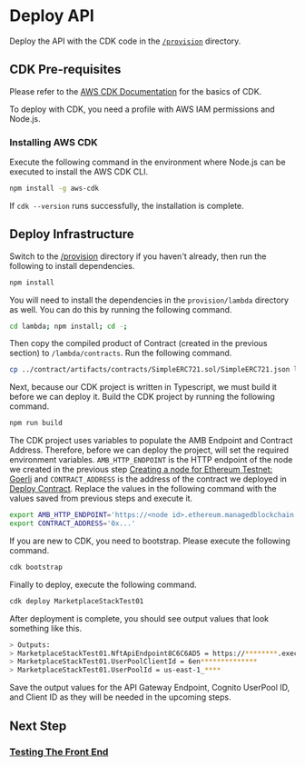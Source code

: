 # Deploy API

Deploy the API with the CDK code in the [`/provision`](/provision/) directory.

## CDK Pre-requisites

Please refer to the [AWS CDK Documentation](https://docs.aws.amazon.com/cdk/api/latest/)
for the basics of CDK.

To deploy with CDK, you need a profile with AWS IAM permissions and Node.js.

### Installing AWS CDK

Execute the following command in the environment where Node.js can be executed
to install the AWS CDK CLI.

```bash
npm install -g aws-cdk
```

If `cdk --version` runs successfully, the installation is complete.

## Deploy Infrastructure

Switch to the [/provision](/provision) directory if you haven't already, then
run the following to install dependencies.

```bash
npm install
```

You will need to install the dependencies in the `provision/lambda` directory
as well. You can do this by running the following command.

```bash
cd lambda; npm install; cd -;
```

Then copy the compiled product of Contract (created in the previous section)
to `/lambda/contracts`. Run the following command.

```bash
cp ../contract/artifacts/contracts/SimpleERC721.sol/SimpleERC721.json lambda/contracts/.
```

Next, because our CDK project is written in Typescript, we must build it before we can
deploy it. Build the CDK project by running the following command.

```bash
npm run build
```

The CDK project uses variables to populate the AMB Endpoint and Contract Address.
Therefore, before we can deploy the project, will set the required environment variables.
`AMB_HTTP_ENDPOINT` is the HTTP endpoint of the node we created in the previous
step [Creating a node for Ethereum Testnet: Goerli][1] and `CONTRACT_ADDRESS` is
the address of the contract we deployed in [Deploy Contract][2].
Replace the values in the following command with the values saved from
previous steps and execute it.

```bash
export AMB_HTTP_ENDPOINT='https://<node id>.ethereum.managedblockchain.<region>.amazonaws.com'
export CONTRACT_ADDRESS='0x...'
```

If you are new to CDK, you need to bootstrap. Please execute the following command.

```bash
cdk bootstrap
```

Finally to deploy, execute the following command.

```bash
cdk deploy MarketplaceStackTest01
```

After deployment is complete, you should see output values that look something like this.

```bash
> Outputs:
> MarketplaceStackTest01.NftApiEndpoint8C6C6AD5 = https://********.execute-api.us-east-1.amazonaws.com/prod/
> MarketplaceStackTest01.UserPoolClientId = 6en**************
> MarketplaceStackTest01.UserPoolId = us-east-1_****
```

Save the output values for the API Gateway Endpoint, Cognito UserPool ID, and Client ID
as they will be needed in the upcoming steps.

## Next Step

### [Testing The Front End][3]

[1]: ./DOCS_01_CREATE_AMB.md
[2]: ./DOCS_02_DEPLOY_CONTRACT.md
[3]: ./DOCS_04_FRONTEND.md
